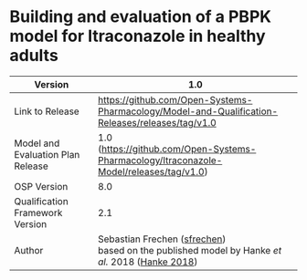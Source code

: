 # Building and evaluation of a PBPK model for Itraconazole in healthy adults





| Version                           | 1.0                                                          |
| --------------------------------- | ------------------------------------------------------------ |
| Link to Release                   | https://github.com/Open-Systems-Pharmacology/Model-and-Qualification-Releases/releases/tag/v1.0 |
| Model and Evaluation Plan Release | 1.0<br />(https://github.com/Open-Systems-Pharmacology/Itraconazole-Model/releases/tag/v1.0) |
| OSP Version                       | 8.0                                                          |
| Qualification Framework Version   | 2.1                                                          |
| Author                            | Sebastian Frechen ([sfrechen](https://github.com/sfrechen))<br />based on the published model by Hanke *et al.* 2018 ([Hanke 2018](#5-References)) |


